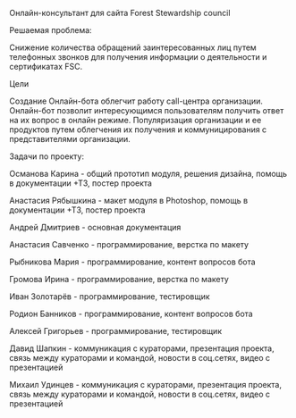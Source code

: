Онлайн-консультант для сайта Forest Stewardship council

Решаемая проблема:

Снижение количества обращений заинтересованных лиц путем телефонных звонков для
получения информации о деятельности и сертификатах FSC.

Цели

Создание Онлайн-бота облегчит работу call-центра организации.
Онлайн-бот позволит интересующимся пользователям получить ответ на их вопрос в онлайн режиме.
Популяризация организации и ее продуктов путем облегчения их получения и коммуницирования с представителями организации.

Задачи по проекту:

Османова Карина - общий прототип модуля, решения дизайна, помощь в документации +ТЗ, постер проекта

Анастасия Рябышкина - макет модуля в Photoshop, помощь в документации +ТЗ, постер проекта

Андрей Дмитриев - основная документация


Анастасия Савченко - программирование, верстка по макету

Рыбникова Мария - программирование, контент вопросов бота

Громова Ирина - программирование, верстка по макету

Иван Золотарёв - программирование, тестировщик

Родион Банников - программирование, контент вопросов бота

Алексей Григорьев - программирование, тестировщик


Давид Шапкин - коммуникация с кураторами, презентация проекта, связь между кураторами и командой, новости в соц.сетях, видео с презентацией

Михаил Удинцев - коммуникация с кураторами, презентация проекта, связь между кураторами и командой, новости в соц.сетях, видео с презентацией





